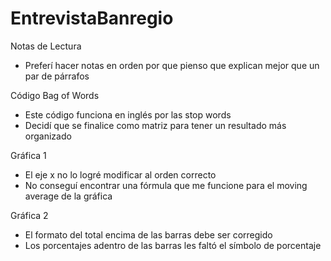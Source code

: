 # EntrevistaBanregio

Notas de Lectura
- Preferí hacer notas en orden por que pienso que explican mejor que un par 
  de párrafos

Código Bag of Words
- Este código funciona en inglés por las stop words
- Decidí que se finalice como matriz para tener un resultado más organizado

Gráfica 1
- El eje x no lo logré modificar al orden correcto
- No conseguí encontrar una fórmula que me funcione para el moving average de 
  la gráfica

Gráfica 2
- El formato del total encima de las barras debe ser corregido
- Los porcentajes adentro de las barras les faltó el símbolo de porcentaje
